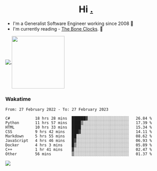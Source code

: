 <h1 align="center">Hi <a href="https://www.hackerrank.com/erasmosaraujo">.</a></h1>
 
- I'm a Generalist Software Engineer working  since 2008 🚀
- I'm currently reading - <a href="https://www.amazon.ca/Bone-Clocks-David-Mitchell/dp/0340921625">The Bone Clocks</a>. 📘
  
<p align="left">
  <a href="https://github.com/erasmosoares/github-readme-stats">
    <img
      align="center"
      src="https://github-readme-stats.vercel.app/api/top-langs/?username=erasmosoares&theme=radical&layout=compact"
    />
  </a>
  <a href="https://github.com/erasmosoares/github-readme-stats">
    <img
      align="center"
      height="165"
      src="https://github-readme-stats.vercel.app/api?username=erasmosoares&theme=radical&count_private=true&show_icons=true&custom_title=Github%20Status&hide=issues"
    />
  </a>
</p>

<!--
 ### Repo 
 
<p align="left">
 <a href="https://github.com/erasmosoares/github-readme-stats">
    <img
      align="center"
      height="165"
      src="https://github-readme-stats.vercel.app/api/pin?username=erasmosoares&repo=sample-node&title_color=fff&icon_color=f9f9f9&text_color=9f9f9f&bg_color=151515"
    />
  </a>
  <a href="https://github.com/erasmosoares/github-readme-stats">
    <img
      align="center"
      height="165"
      src="https://github-readme-stats.vercel.app/api/pin?username=erasmosoares&repo=sample-node&title_color=fff&icon_color=f9f9f9&text_color=9f9f9f&bg_color=151515"
    />
  </a>
</p>
-->

 ### Wakatime 

<!--START_SECTION:waka-->

```text
From: 27 February 2022 - To: 27 February 2023

C#           18 hrs 28 mins  ██████▓░░░░░░░░░░░░░░░░░░   26.84 %
Python       11 hrs 57 mins  ████▒░░░░░░░░░░░░░░░░░░░░   17.39 %
HTML         10 hrs 33 mins  ████░░░░░░░░░░░░░░░░░░░░░   15.34 %
CSS          9 hrs 42 mins   ███▓░░░░░░░░░░░░░░░░░░░░░   14.11 %
Markdown     5 hrs 55 mins   ██░░░░░░░░░░░░░░░░░░░░░░░   08.62 %
JavaScript   4 hrs 46 mins   █▓░░░░░░░░░░░░░░░░░░░░░░░   06.93 %
Docker       4 hrs 3 mins    █▒░░░░░░░░░░░░░░░░░░░░░░░   05.89 %
C++          1 hr 41 mins    ▓░░░░░░░░░░░░░░░░░░░░░░░░   02.47 %
Other        56 mins         ▒░░░░░░░░░░░░░░░░░░░░░░░░   01.37 %
```

<!--END_SECTION:waka-->

![](https://komarev.com/ghpvc/?username=erasmosoares&color=brightgreen)
